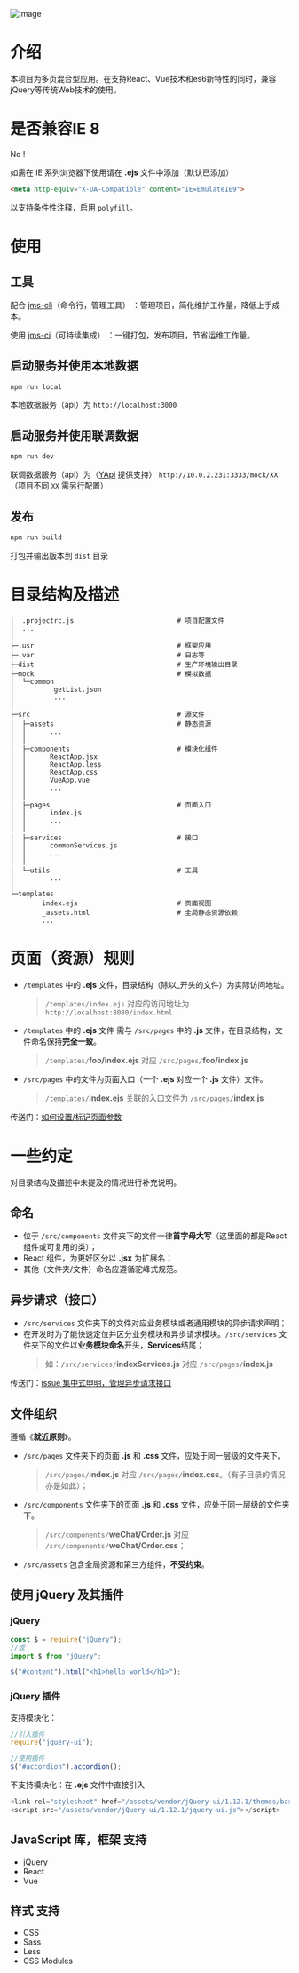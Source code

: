 ![image](https://user-images.githubusercontent.com/1990992/48991137-9b5b1600-f16c-11e8-91be-0f2d325f60c8.png)

# 介绍
本项目为多页混合型应用。在支持React、Vue技术和es6新特性的同时，兼容jQuery等传统Web技术的使用。

# 是否兼容IE 8
No !

如需在 IE 系列浏览器下使用请在 **.ejs** 文件中添加（默认已添加）
```html
<meta http-equiv="X-UA-Compatible" content="IE=EmulateIE9">
```
以支持条件性注释，启用 `polyfill`。

# 使用

## 工具

配合 [jms-cli](https://www.npmjs.com/package/jms-cli)（命令行，管理工具） ：管理项目，简化维护工作量，降低上手成本。

使用 [jms-ci](https://www.npmjs.com/package/jms-ci)（可持续集成） ：一键打包，发布项目，节省运维工作量。

## 启动服务并使用本地数据
```bash
npm run local
```

本地数据服务（api）为 `http://localhost:3000`

## 启动服务并使用联调数据
```bash
npm run dev
```

联调数据服务（api）为（[YApi](https://yapi.ymfe.org/) 提供支持） `http://10.0.2.231:3333/mock/XX` （项目不同 `XX` 需另行配置）

## 发布
```bash
npm run build
```

打包并输出版本到 `dist` 目录

# 目录结构及描述

```
│  .projectrc.js                          # 项目配置文件
│  ...
│  
├─.usr                                    # 框架应用
├─.var                                    # 日志等
├─dist                                    # 生产环境输出目录
├─mock                                    # 模拟数据
│  └─common
│          getList.json
│          ...
│      
├─src                                     # 源文件
│  ├─assets                               # 静态资源
│  │      ...
│  │
│  ├─components                           # 模块化组件 
│  │      ReactApp.jsx
│  │      ReactApp.less
│  │      ReactApp.css
│  │      VueApp.vue
│  │      ...
│  │
│  ├─pages                                # 页面入口
│  │      index.js
│  │      ...
│  │
│  ├─services                             # 接口
│  │      commonServices.js
│  │      ...
│  │      
│  └─utils                                # 工具
│         ...
│
└─templates                                
        index.ejs                         # 页面视图
        _assets.html                      # 全局静态资源依赖
        ...
```

# 页面（资源）规则
- `/templates` 中的 **.ejs** 文件，目录结构（除以_开头的文件）为实际访问地址。
  > `/templates/index.ejs` 对应的访问地址为 `http://localhost:8080/index.html`
- `/templates` 中的 **.ejs** 文件 需与 `/src/pages` 中的 **.js** 文件，在目录结构，文件命名保持**完全一致**。
  > `/templates/`**foo/index.ejs** 对应 `/src/pages/`**foo/index.js**
- `/src/pages` 中的文件为页面入口（一个 **.ejs** 对应一个 **.js** 文件）文件。
  > `/templates/`**index.ejs** 关联的入口文件为 `/src/pages/`**index.js**

传送门：[如何设置/标记页面参数](https://github.com/alex86gbk/js-multi-seed/issues/8)

# 一些约定
对目录结构及描述中未提及的情况进行补充说明。

## 命名
- 位于 `/src/components` 文件夹下的文件一律**首字母大写**（这里面的都是React组件或可复用的类）；
- React 组件，为更好区分以 **.jsx** 为扩展名；
- 其他（文件夹/文件）命名应遵循驼峰式规范。

## 异步请求（接口）
- `/src/services` 文件夹下的文件对应业务模块或者通用模块的异步请求声明；
- 在开发时为了能快速定位并区分业务模块和异步请求模块。`/src/services` 文件夹下的文件以**业务模块命名**开头，**Services**结尾；
  > 如：`/src/services/`**indexServices.js** 对应 `/src/pages/`**index.js**

传送门：[issue 集中式申明，管理异步请求接口](https://github.com/alex86gbk/js-multi-seed/issues/2)

## 文件组织
遵循《**就近原则**》。
- `/src/pages` 文件夹下的页面 **.js** 和 **.css** 文件，应处于同一层级的文件夹下。
  > `/src/pages/`**index.js** 对应 `/src/pages/`**index.css**。（有子目录的情况亦是如此）；
- `/src/components` 文件夹下的页面 **.js** 和 **.css** 文件，应处于同一层级的文件夹下。
  > `/src/components/`**weChat/Order.js** 对应 `/src/components/`**weChat/Order.css**；
- `/src/assets` 包含全局资源和第三方组件，**不受约束**。

## 使用 jQuery 及其插件

### jQuery
```javascript
const $ = require("jQuery");
//或
import $ from "jQuery";

$("#content").html("<h1>hello world</h1>");
```

### jQuery 插件
支持模块化：
```javascript
//引入插件
require("jquery-ui");

//使用插件
$("#accordion").accordion();
```

不支持模块化：在 **.ejs** 文件中直接引入
```javascript
<link rel="stylesheet" href="/assets/vendor/jQuery-ui/1.12.1/themes/base/jquery-ui.css">
<script src="/assets/vendor/jQuery-ui/1.12.1/jquery-ui.js"></script>
```

## JavaScript 库，框架 支持
- jQuery
- React
- Vue

## 样式 支持
- CSS
- Sass
- Less
- CSS Modules

